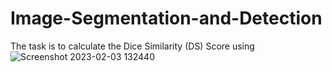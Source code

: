 # Image-Segmentation-and-Detection

The task is to calculate the Dice Similarity (DS) Score using 
![Screenshot 2023-02-03 132440](https://user-images.githubusercontent.com/101992840/216713606-a78e857f-e19c-433d-b007-86fab400f5ba.png)
